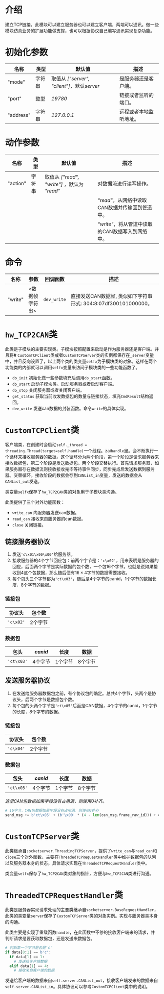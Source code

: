 # 介绍
建立TCP链接，此模块可以建立服务器也可以建立客户端，两端可以通讯。做一些模块仿真业务的扩展功能做支撑，也可以根据协议自己编写通讯实现复杂功能。

# 初始化参数

|名称|类型|默认值|描述|
|---|----|-----|---|
|"mode"|字符串|取值从 *["server", "client"]*，默认*server*|是服务器还是客户端。|
|"port"|整型|*19780*|链接或者监听的端口。|
|"address"|字符串|*127.0.0.1*|远程或者本地监听地址。|

# 动作参数

|名称|类型|默认值|描述|
|---|----|-----|---|
|"action"|字符串|取值从 *["read", "write"]* ，默认为 *"read"*|对数据流进行读写操作。|
||||*"read"*，从网络中读取CAN数据并传输回到管道中。|
||||*"write"*，将从管道中读取的CAN数据写入到网络中。|


# 命令

|名称|参数|回调函数|描述|
|---|----|-------|----|
|"write"|<数据帧字符串>|`dev_write`|直接发送CAN数据帧, 类似如下字符串形式: 304:8:07df300101000000。|

# `hw_TCP2CAN`类
此类是子模块的主要实现类。子模块按照配置来启动是作为服务器还是客户端。并且将# `CustomTCPClient`类或者`CustomTCPServer`类的实例都保存在`_server`变量中，并且反向设置了，以上两个类的类变量`selfx`为子模块类的对象。这样在两个功能类的内部就可以调用`selfx`变量来访问子模块类的一些功能函数了。

* `do_init`       初始化做一些参数填充后调用`do_start`函数。
* `do_start`      启动子模块类。启动服务器或者启动客户端。
* `do_stop`       关闭服务器或者关闭客户端。
* `get_status`    获取当前收发数据包的数量与链接状态，填充`CmdResult`结构返回。
* `dev_write`     发送can数据的封装函数。命令`write`的具体实现。

# `CustomTCPClient`类
客户端类，在创建时会启动`self._thread = threading.Thread(target=self.handle)`一个线程。zai`handle`里。会不断执行一个循环来接收服务器的数据。这个循环分为两个阶段，第一个阶段是请求服务器来接收数据包，第二个阶段是发送数据包。两个阶段交替执行。首先请求服务器，如果服务器存在数据流则接收接收完毕等待事件同步，同步完成后发送数据到服务器。交替循环。接收阶段的数据会存到`CANList_in`变量，发送的数据会从`CANList_out`发送。

类变量`selfx`保存了`hw_TCP2CAN`类的对象用于子模块类沟通。

此类提供了三个对外功能函数：

* `write_can`   向服务器发送can数据。
* `read_can`    接收来自服务器的can数据。
* `close`       关闭链接。

## 链接服务器协议

1. 发送`'c\x01\x00\x00'`给服务器。
2. 接收服务器的4个字节回应包：前两个字节是：`'c\x02'`，用来表明是服务器的回应，后面两个字节是实际数据的包个数，一个包16个字节。也就是说如果接收到4这个包数据，那么随后便有$16 \times 4$字节的数据需要接收。
3. 每个包头三个字节都为`'ct\x03'`，随后是4个字节的canid，1个字节的数据长度，8个字节的数据。

### 链接包

|协议头|包个数|
|-----|-----|
|`'c\x02'`|2个字节|

### 数据包

|包头|*canid*|长度|数据|
|---|--------|---|---|
|`'ct\x03'`|4个字节|1个字节|8个字节|

## 发送服务器协议

1. 在发送给服务器数据包之前，有个协议包的确定。总共4个字节，头两个是协议头，后两个字节是数据包个数。
2. 每个包的头两个字节是`'ct\x05'`后面是CAN数据，4个字节的canid，1个字节的长度，8个字节的数据。

### 链接包

|协议头|包个数|
|-----|-----|
|`'c\x04'`|2个字节|

### 数据包

|包头|*canid*|长度|数据|
|---|--------|---|---|
|`'ct\x05'`|4个字节|1个字节|8个字节|

*这里CAN包数据如果字段没有占用满，则使用0补齐。*

```python
# 16字节，CAN包数据如果字段没有占用满，则使用0补齐
send_msg += b'ct\x05' + (b'\x00' * (4 - len(can_msg.frame_raw_id))) + can_msg.frame_raw_id + can_msg.frame_raw_length + can_msg.frame_raw_data + (b'\x00' * (8 - can_msg.frame_length))
```

# `CustomTCPServer`类
此类继承自`socketserver.ThreadingTCPServer`，提供了`write_can`与`read_can`和`close`三个对外函数，主要在`ThreadedTCPRequestHandler`类中维护数据包的队列以及服务器本身的状态。具体请求实现在`ThreadedTCPRequestHandler`类中。

类变量`selfx`保存了`hw_TCP2CAN`类对象的指针，方便与`hw_TCP2CAN`类进行沟通。

# `ThreadedTCPRequestHandler`类
此类是服务器实现请求处理的主要类继承自`socketserver.BaseRequestHandler`，此类的类变量`server`保存了`CustomTCPServer`类的对象实例。实现与服务器类本身的沟通。

此类主要是实现了重载函数`handle`，在此函数中不停的接收客户端来的请求，并判断请求是要获取数据包，还是发送来数据包。
```python
# 判断第一个字节是否是'c'
if data[0:1] == b'c':
  if data[1] == 1:
    # 发送给客户端数据
  elif data[1] == 4:
    # 接收来自客户端的数据
```
发送给客户端的数据来自`self.server.CANList_out`，接收客户端发来的数据来自`self.server.CANList_in`。具体协议可以参考`CustomTCPClient`类中的说明。
